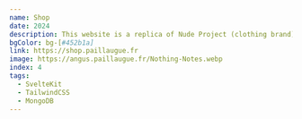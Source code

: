 ```yaml
---
name: Shop
date: 2024
description: This website is a replica of Nude Project (clothing brand) made with SvelteKit.
bgColor: bg-[#452b1a]
link: https://shop.paillaugue.fr
image: https://angus.paillaugue.fr/Nothing-Notes.webp
index: 4
tags:
  - SvelteKit
  - TailwindCSS
  - MongoDB
---
```


